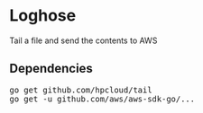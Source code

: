 # Loghose

Tail a file and send the contents to AWS

## Dependencies

<pre>
go get github.com/hpcloud/tail
go get -u github.com/aws/aws-sdk-go/...
</pre>
